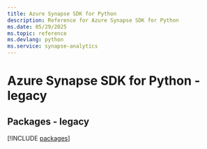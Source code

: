 ```yaml
---
title: Azure Synapse SDK for Python
description: Reference for Azure Synapse SDK for Python
ms.date: 05/29/2025
ms.topic: reference
ms.devlang: python
ms.service: synapse-analytics
---
```

# Azure Synapse SDK for Python - legacy
## Packages - legacy
[!INCLUDE [packages](synapse-index.md)]